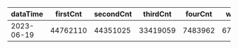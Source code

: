 |dataTime|firstCnt|secondCnt|thirdCnt|fourCnt|winCnt|vrate|wrate|
|-|-|-|-|-|-|-|-|
|2023-06-19|44762110|44351025|33419059|7483962|6714095|86.7%|14.3%|